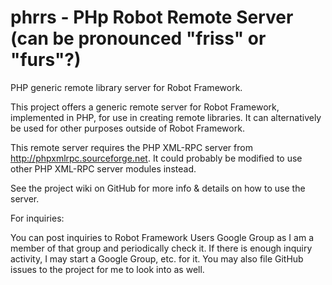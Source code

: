 phrrs - PHp Robot Remote Server (can be pronounced "friss" or "furs"?)
=====

PHP generic remote library server for Robot Framework. 

This project offers a generic remote server for Robot Framework, implemented in PHP, for use in creating remote libraries. It can alternatively be used for other purposes outside of Robot Framework. 

This remote server requires the PHP XML-RPC server from http://phpxmlrpc.sourceforge.net. It could probably be modified to use other PHP XML-RPC server modules instead.

See the project wiki on GitHub for more info & details on how to use the server.

For inquiries:

You can post inquiries to Robot Framework Users Google Group as I am a member of that group and periodically check it. If there is enough inquiry activity, I may start a Google Group, etc. for it. You may also file GitHub issues to the project for me to look into as well.